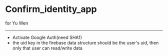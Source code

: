 # Confirm_identity_app
for Yu Wen
- - -
- Activate Google Auth(need SHA1)
- the uid key in the firebase data structure should be the user's uid, then only that user can read/write data
